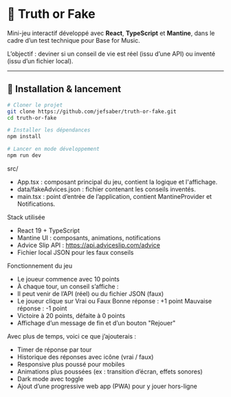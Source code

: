 # 🎯 Truth or Fake

Mini-jeu interactif développé avec **React**, **TypeScript** et **Mantine**, dans le cadre d’un test technique pour Base for Music.

L’objectif : deviner si un conseil de vie est réel (issu d’une API) ou inventé (issu d’un fichier local).

---

## 🚀 Installation & lancement

```bash
# Cloner le projet
git clone https://github.com/jefsaber/truth-or-fake.git
cd truth-or-fake

# Installer les dépendances
npm install

# Lancer en mode développement
npm run dev
```

src/

- App.tsx : composant principal du jeu, contient la logique et l'affichage.
- data/fakeAdvices.json : fichier contenant les conseils inventés.
- main.tsx : point d’entrée de l’application, contient MantineProvider et Notifications.

Stack utilisée

- React 19 + TypeScript
- Mantine UI : composants, animations, notifications
- Advice Slip API : https://api.adviceslip.com/advice
- Fichier local JSON pour les faux conseils

Fonctionnement du jeu

- Le joueur commence avec 10 points
- À chaque tour, un conseil s’affiche :
- Il peut venir de l’API (réel) ou du fichier JSON (faux)
- Le joueur clique sur Vrai ou Faux
  Bonne réponse : +1 point
  Mauvaise réponse : -1 point
- Victoire à 20 points, défaite à 0 points
- Affichage d’un message de fin et d’un bouton "Rejouer"

Avec plus de temps, voici ce que j’ajouterais :

- Timer de réponse par tour
- Historique des réponses avec icône (vrai / faux)
- Responsive plus poussé pour mobiles
- Animations plus poussées (ex : transition d’écran, effets sonores)
- Dark mode avec toggle
- Ajout d’une progressive web app (PWA) pour y jouer hors-ligne
